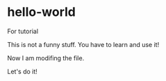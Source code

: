 # hello-world
For tutorial

This is not a funny stuff. You have to learn and use it!

Now I am modifing the file.

Let's do it!
